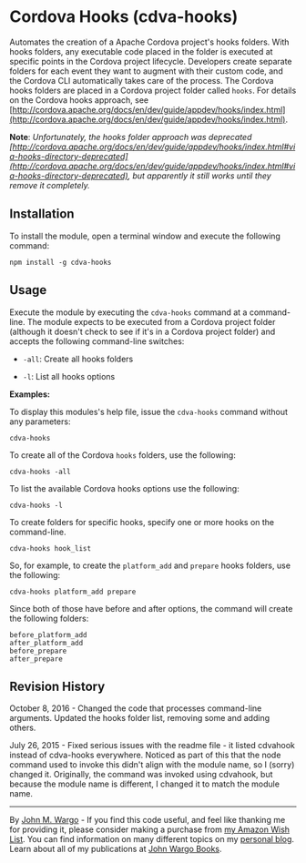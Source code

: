 # Cordova Hooks (cdva-hooks)

Automates the creation of a Apache Cordova project's hooks folders. With hooks folders, any executable code placed in the folder is executed at specific points in the Cordova project lifecycle. Developers create separate folders for each event they want to augment with their custom code, and the Cordova CLI automatically takes care of the process. The Cordova hooks folders are placed in a Cordova project folder called `hooks`. For details on the Cordova hooks approach, see [http://cordova.apache.org/docs/en/dev/guide/appdev/hooks/index.html](http://cordova.apache.org/docs/en/dev/guide/appdev/hooks/index.html). 

**Note**: *Unfortunately, the hooks folder approach was deprecated [http://cordova.apache.org/docs/en/dev/guide/appdev/hooks/index.html#via-hooks-directory-deprecated](http://cordova.apache.org/docs/en/dev/guide/appdev/hooks/index.html#via-hooks-directory-deprecated), but apparently it still works until they remove it completely.*  

## Installation

To install the module, open a terminal window and execute the following command:

	npm install -g cdva-hooks 

## Usage

Execute the module by executing the `cdva-hooks` command at a command-line. The module expects to be executed from a Cordova project folder (although it doesn't check to see if it's in a Cordova project folder) and accepts the following command-line switches:

+ `-all`: Create all hooks folders

+ `-l`: List all hooks options

**Examples:**

To display this modules's help file, issue the `cdva-hooks` command without any parameters:

	cdva-hooks

To create all of the Cordova `hooks` folders, use the following:

    cdva-hooks -all
	
To list the available Cordova hooks options use the following:

    cdva-hooks -l

To create folders for specific hooks, specify one or more hooks on the command-line. 

    cdva-hooks hook_list

So, for example, to create the `platform_add` and `prepare` hooks folders, use the following:

    cdva-hooks platform_add prepare
	
Since both of those have before and after options, the command will create the following folders:

	before_platform_add
	after_platform_add
	before_prepare
	after_prepare

## Revision History

October 8, 2016 - Changed the code that processes command-line arguments. Updated the hooks folder list, removing some and adding others.

July 26, 2015 - Fixed serious issues with the readme file - it listed cdvahook instead of cdva-hooks everywhere. Noticed as part of this that the node command used to invoke this didn't align with the module name, so I (sorry) changed it. Originally, the command was invoked using cdvahook, but because the module name is different, I changed it to match the module name.  

***
By [John M. Wargo](http://www.johnwargo.com) - If you find this code useful, and feel like thanking me for providing it, please consider making a purchase from [my Amazon Wish List](https://amzn.com/w/1WI6AAUKPT5P9). You can find information on many different topics on my [personal blog](http://www.johnwargo.com). Learn about all of my publications at [John Wargo Books](http://www.johnwargobooks.com). 
            